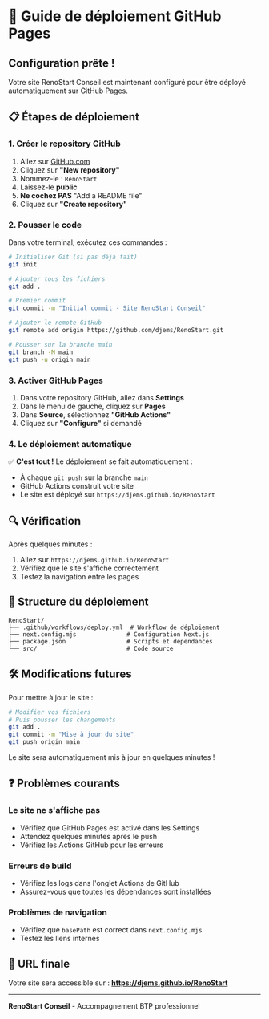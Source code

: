 # 🚀 Guide de déploiement GitHub Pages

## Configuration prête !

Votre site RenoStart Conseil est maintenant configuré pour être déployé automatiquement sur GitHub Pages.

## 📋 Étapes de déploiement

### 1. Créer le repository GitHub

1. Allez sur [GitHub.com](https://github.com)
2. Cliquez sur **"New repository"**
3. Nommez-le : `RenoStart`
4. Laissez-le **public**
5. **Ne cochez PAS** "Add a README file"
6. Cliquez sur **"Create repository"**

### 2. Pousser le code

Dans votre terminal, exécutez ces commandes :

```bash
# Initialiser Git (si pas déjà fait)
git init

# Ajouter tous les fichiers
git add .

# Premier commit
git commit -m "Initial commit - Site RenoStart Conseil"

# Ajouter le remote GitHub
git remote add origin https://github.com/djems/RenoStart.git

# Pousser sur la branche main
git branch -M main
git push -u origin main
```

### 3. Activer GitHub Pages

1. Dans votre repository GitHub, allez dans **Settings**
2. Dans le menu de gauche, cliquez sur **Pages**
3. Dans **Source**, sélectionnez **"GitHub Actions"**
4. Cliquez sur **"Configure"** si demandé

### 4. Le déploiement automatique

✅ **C'est tout !** Le déploiement se fait automatiquement :

- À chaque `git push` sur la branche `main`
- GitHub Actions construit votre site
- Le site est déployé sur `https://djems.github.io/RenoStart`

## 🔍 Vérification

Après quelques minutes :
1. Allez sur `https://djems.github.io/RenoStart`
2. Vérifiez que le site s'affiche correctement
3. Testez la navigation entre les pages

## 📁 Structure du déploiement

```
RenoStart/
├── .github/workflows/deploy.yml  # Workflow de déploiement
├── next.config.mjs              # Configuration Next.js
├── package.json                 # Scripts et dépendances
└── src/                         # Code source
```

## 🛠️ Modifications futures

Pour mettre à jour le site :
```bash
# Modifier vos fichiers
# Puis pousser les changements
git add .
git commit -m "Mise à jour du site"
git push origin main
```

Le site sera automatiquement mis à jour en quelques minutes !

## ❓ Problèmes courants

### Le site ne s'affiche pas
- Vérifiez que GitHub Pages est activé dans les Settings
- Attendez quelques minutes après le push
- Vérifiez les Actions GitHub pour les erreurs

### Erreurs de build
- Vérifiez les logs dans l'onglet Actions de GitHub
- Assurez-vous que toutes les dépendances sont installées

### Problèmes de navigation
- Vérifiez que `basePath` est correct dans `next.config.mjs`
- Testez les liens internes

## 🎯 URL finale

Votre site sera accessible sur :
**https://djems.github.io/RenoStart**

---

**RenoStart Conseil** - Accompagnement BTP professionnel


